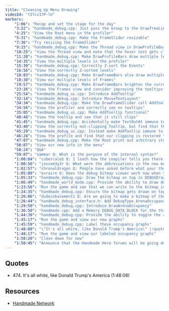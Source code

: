 ```yaml
---
title: "Cleaning Up Menu Drawing"
videoId: "tITcs17P-lU"
markers:
    "1:06": "Recap and set the stage for the day"
    "3:22": "handmade_debug.cpp: Just pass the Group to the DrawTreeLink call in DrawTrees"
    "4:25": "View the Root menu in the profiler"
    "5:31": "handmade_debug.cpp: Make the FrameSlider resizable"
    "7:36": "Try resizing the FrameSlider"
    "9:15": "handmade_debug.cpp: Make the Thread view in DrawProfileBars look a little nicer"
    "10:25": "View the Thread view and note that the hover text gets clipped"
    "11:20": "handmade_debug.cpp: Make DrawProfileBars draw multiple levels of Events"
    "14:35": "View the multiple levels in the profiler"
    "15:39": "handmade_debug.cpp: Correctly Z-sort the Events"
    "16:56": "View the correctly Z-sorted levels"
    "18:03": "handmade_debug.cpp: Make DrawFrameBars also draw multiple levels"
    "18:38": "View our multiple levels of Frames"
    "19:57": "handmade_debug.cpp: Make DrawFrameBars brighten the currently viewed frame"
    "23:26": "View the Frames view and consider improving the tooltips"
    "25:54": "handmade_debug_ui.cpp: Introduce AddTooltip"
    "32:14": "handmade_debug.cpp: Introduce MouseTextLayout"
    "34:34": "handmade_debug.cpp: Make the DrawFrameSlider call AddTooltip"
    "34:58": "View the profiler and correctly see no tooltips"
    "35:05": "handmade_debug_ui.cpp: Make AddTooltip functional"
    "40:48": "View the tooltip and see that it still clips"
    "41:45": "handmade_debug.cpp: Accidentally make TextOutAt immune to the graphs' ClipRects"
    "43:40": "View the correctly not-clipping Tooltip, but find that the Threads view is not being clipped correctly"
    "45:29": "handmade_debug_ui.cpp: Instead make AddTooltip immune to the graphs' ClipRects"
    "46:24": "View the profile and find that our clipping is restored to proper working order"
    "47:07": "handmade_debug.cpp: Make the Root print out arbitrary stuff"
    "58:07": "View our new info in the menu"
    "58:24": "Q&A"
    "59:07": "oammar Q: What is the purpose of the internal syntax?"
    "1:00:04": "cubercaleb Q: I loath how the compiler tells you there is a param mismatch instead of telling you a list of actual params vs the ones you typed. It could at least try to be helpful! Is this an unsolved problem in computer science?"
    "1:00:56": "jessem3y3r Q: What were the abbreviations in the new menu header?"
    "1:02:57": "chronaldragon Q: People have asked before what your thoughts are on functional languages in general, but I'm curious what your thoughts are specifically on the constructs they emphasize that other languages don't, for example closures and partial application (i.e. foo taking x, y, z being called with foo x y returning a closure that takes z)"
    "1:05:00": "evraire Q: Does the debug bitmap viewer work now when you select an entity?"
    "1:05:33": "handmade_debug.cpp: Draw the bitmap on top in DEBUGDrawElement"
    "1:06:49": "handmade_world_mode.cpp: Provide the ability to draw debug bitmaps using their BID"
    "1:23:56": "Run the game and see that we can write to the bitmap_id reliably"
    "1:24:35": "handmade_debug.cpp: Ensure the bitmap gets drawn on top"
    "1:26:06": "dudeinbasement1 Q: Are we going to make a bitmap of the memory that is used / unused and when we select a unit, show where in the memory arena it is?"
    "1:26:44": "handmade_debug_interface.h: Add DebugType_ArenaOccupancy"
    "1:29:50": "handmade_debug.cpp: Introduce DrawArenaOccupancy"
    "1:36:50": "handmade.cpp: Add a Memory DEBUG_DATA_BLOCK for the three Arenas"
    "1:44:30": "handmade_debug.cpp: Provide the ability to toggle the arena occupancy graphs"
    "1:45:17": "Run the game and view our new graphs"
    "1:45:59": "handmade_debug.cpp: Label these occupancy graphs"
    "1:48:08": "\"It's all white, like Donald Trump's America\" (!quote 474)"
    "1:48:17": "Run the game and view our labeled occupancy graphs"
    "1:50:20": "Close down for now"
    "1:50:45": "Announce that the Handmade Hero forums will be going down this weekend while Handmade Network launches [see Resources]"
---
```


## Quotes

* 474\. It's all white, like Donald Trump's America (1:48:08)

## Resources

* [Handmade Network](https://handmade.network/)

